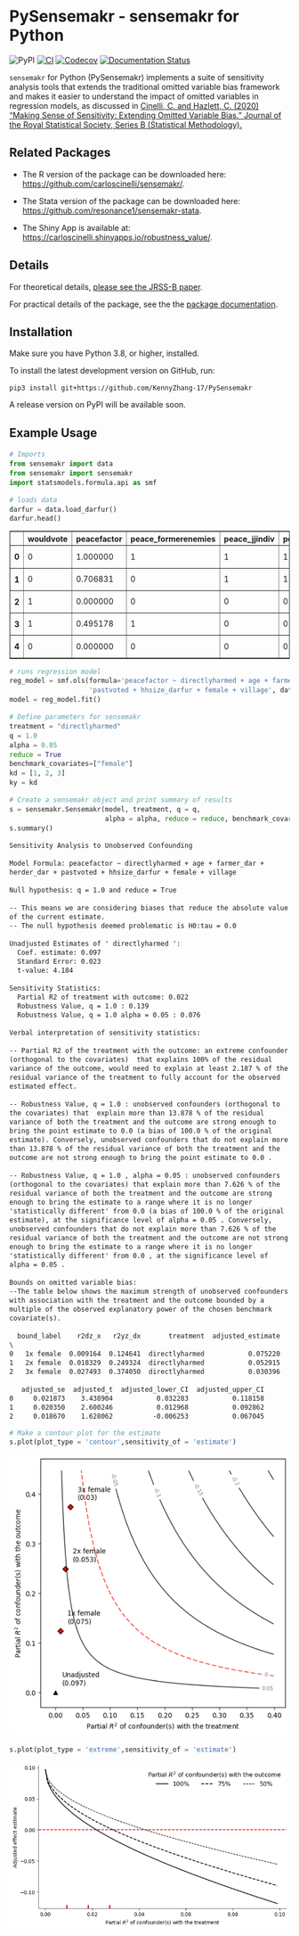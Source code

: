 # PySensemakr - sensemakr for Python

![PyPI](https://img.shields.io/pypi/v/Pysensemakr)
[![CI](https://github.com/KennyZhang-17/PySensemakr/actions/workflows/ci.yml/badge.svg)](https://github.com/KennyZhang-17/PySensemakr/actions/workflows/ci.yml)
[![Codecov](https://img.shields.io/codecov/c/gh/KennyZhang-17/PySensemakr)](https://app.codecov.io/gh/KennyZhang-17/PySensemakr)
[![Documentation Status](https://readthedocs.org/projects/pysensemakr/badge/?version=latest)](https://pysensemakr.readthedocs.io/en/latest/?badge=latest)

`sensemakr` for Python (PySensemakr) implements a suite of sensitivity analysis tools that
extends the traditional omitted variable bias framework and makes it
easier to understand the impact of omitted variables in regression
models, as discussed in [Cinelli, C. and Hazlett, C. (2020) “Making
Sense of Sensitivity: Extending Omitted Variable Bias.” Journal of the
Royal Statistical Society, Series B (Statistical
Methodology).](https://doi.org/10.1111/rssb.12348)

## Related Packages
-   The R version of the package can be downloaded here: <https://github.com/carloscinelli/sensemakr/>.
    
-   The Stata version of the package can be downloaded here: <https://github.com/resonance1/sensemakr-stata>.

-   The Shiny App is available at: <https://carloscinelli.shinyapps.io/robustness_value/>.
    
## Details

For theoretical details, [please see the JRSS-B
paper](https://www.researchgate.net/publication/322509816_Making_Sense_of_Sensitivity_Extending_Omitted_Variable_Bias).

For practical details of the package, see the the [package documentation](https://pysensemakr.readthedocs.io/en/latest/).

## Installation

Make sure you have Python 3.8, or higher, installed.

To install the latest development version on GitHub, run:

```
pip3 install git+https://github.com/KennyZhang-17/PySensemakr
```

A release version on PyPI will be available soon.

## Example Usage


```python
# Imports
from sensemakr import data
from sensemakr import sensemakr
import statsmodels.formula.api as smf
```


```python
# loads data
darfur = data.load_darfur()
darfur.head()
```


<table border="1" class="dataframe">
  <thead>
    <tr style="text-align: right;">
      <th></th>
      <th>wouldvote</th>
      <th>peacefactor</th>
      <th>peace_formerenemies</th>
      <th>peace_jjindiv</th>
      <th>peace_jjtribes</th>
      <th>gos_soldier_execute</th>
      <th>directlyharmed</th>
      <th>age</th>
      <th>farmer_dar</th>
      <th>herder_dar</th>
      <th>pastvoted</th>
      <th>hhsize_darfur</th>
      <th>village</th>
      <th>female</th>
    </tr>
  </thead>
  <tbody>
    <tr>
      <th>0</th>
      <td>0</td>
      <td>1.000000</td>
      <td>1</td>
      <td>1</td>
      <td>1</td>
      <td>0</td>
      <td>0</td>
      <td>30</td>
      <td>0</td>
      <td>0</td>
      <td>1</td>
      <td>23</td>
      <td>Abdel Khair</td>
      <td>0</td>
    </tr>
    <tr>
      <th>1</th>
      <td>0</td>
      <td>0.706831</td>
      <td>0</td>
      <td>1</td>
      <td>1</td>
      <td>0</td>
      <td>0</td>
      <td>20</td>
      <td>1</td>
      <td>0</td>
      <td>1</td>
      <td>5</td>
      <td>Abdi Dar</td>
      <td>1</td>
    </tr>
    <tr>
      <th>2</th>
      <td>1</td>
      <td>0.000000</td>
      <td>0</td>
      <td>0</td>
      <td>0</td>
      <td>1</td>
      <td>0</td>
      <td>45</td>
      <td>1</td>
      <td>0</td>
      <td>0</td>
      <td>15</td>
      <td>Abu Sorog</td>
      <td>0</td>
    </tr>
    <tr>
      <th>3</th>
      <td>1</td>
      <td>0.495178</td>
      <td>1</td>
      <td>0</td>
      <td>0</td>
      <td>0</td>
      <td>1</td>
      <td>55</td>
      <td>0</td>
      <td>0</td>
      <td>0</td>
      <td>9</td>
      <td>Abu Dejaj</td>
      <td>0</td>
    </tr>
    <tr>
      <th>4</th>
      <td>0</td>
      <td>0.000000</td>
      <td>0</td>
      <td>0</td>
      <td>0</td>
      <td>1</td>
      <td>1</td>
      <td>25</td>
      <td>1</td>
      <td>0</td>
      <td>1</td>
      <td>7</td>
      <td>Abu Dejaj</td>
      <td>1</td>
    </tr>
  </tbody>
</table>
</div>




```python
# runs regression model
reg_model = smf.ols(formula='peacefactor ~ directlyharmed + age + farmer_dar + herder_dar + '\
                    'pastvoted + hhsize_darfur + female + village', data=darfur)
model = reg_model.fit()
```


```python
# Define parameters for sensemakr
treatment = "directlyharmed"
q = 1.0
alpha = 0.05
reduce = True
benchmark_covariates=["female"]
kd = [1, 2, 3]
ky = kd
```


```python
# Create a sensemakr object and print summary of results
s = sensemakr.Sensemakr(model, treatment, q = q, 
                        alpha = alpha, reduce = reduce, benchmark_covariates = benchmark_covariates, kd = kd)
s.summary()
```

    Sensitivity Analysis to Unobserved Confounding
    
    Model Formula: peacefactor ~ directlyharmed + age + farmer_dar + herder_dar + pastvoted + hhsize_darfur + female + village
    
    Null hypothesis: q = 1.0 and reduce = True 
    
    -- This means we are considering biases that reduce the absolute value of the current estimate.
    -- The null hypothesis deemed problematic is H0:tau = 0.0 
    
    Unadjusted Estimates of ' directlyharmed ':
      Coef. estimate: 0.097
      Standard Error: 0.023
      t-value: 4.184 
    
    Sensitivity Statistics:
      Partial R2 of treatment with outcome: 0.022
      Robustness Value, q = 1.0 : 0.139
      Robustness Value, q = 1.0 alpha = 0.05 : 0.076 
    
    Verbal interpretation of sensitivity statistics:
    
    -- Partial R2 of the treatment with the outcome: an extreme confounder (orthogonal to the covariates)  that explains 100% of the residual variance of the outcome, would need to explain at least 2.187 % of the residual variance of the treatment to fully account for the observed estimated effect.
    
    -- Robustness Value, q = 1.0 : unobserved confounders (orthogonal to the covariates) that  explain more than 13.878 % of the residual variance of both the treatment and the outcome are strong enough to bring the point estimate to 0.0 (a bias of 100.0 % of the original estimate). Conversely, unobserved confounders that do not explain more than 13.878 % of the residual variance of both the treatment and the outcome are not strong enough to bring the point estimate to 0.0 .
    
    -- Robustness Value, q = 1.0 , alpha = 0.05 : unobserved confounders (orthogonal to the covariates) that explain more than 7.626 % of the residual variance of both the treatment and the outcome are strong enough to bring the estimate to a range where it is no longer 'statistically different' from 0.0 (a bias of 100.0 % of the original estimate), at the significance level of alpha = 0.05 . Conversely, unobserved confounders that do not explain more than 7.626 % of the residual variance of both the treatment and the outcome are not strong enough to bring the estimate to a range where it is no longer 'statistically different' from 0.0 , at the significance level of alpha = 0.05 .
    
    Bounds on omitted variable bias:
    --The table below shows the maximum strength of unobserved confounders with association with the treatment and the outcome bounded by a multiple of the observed explanatory power of the chosen benchmark covariate(s).
    
      bound_label    r2dz_x   r2yz_dx       treatment  adjusted_estimate  \
    0   1x female  0.009164  0.124641  directlyharmed           0.075220   
    1   2x female  0.018329  0.249324  directlyharmed           0.052915   
    2   3x female  0.027493  0.374050  directlyharmed           0.030396   
    
       adjusted_se  adjusted_t  adjusted_lower_CI  adjusted_upper_CI  
    0     0.021873    3.438904           0.032283           0.118158  
    1     0.020350    2.600246           0.012968           0.092862  
    2     0.018670    1.628062          -0.006253           0.067045  



```python
# Make a contour plot for the estimate
s.plot(plot_type = 'contour',sensitivity_of = 'estimate')
```


    
![png](/images/output_6_0.png)
    



```python
s.plot(plot_type = 'extreme',sensitivity_of = 'estimate')
```


    
![png](/images/output_7_0.png)
    

